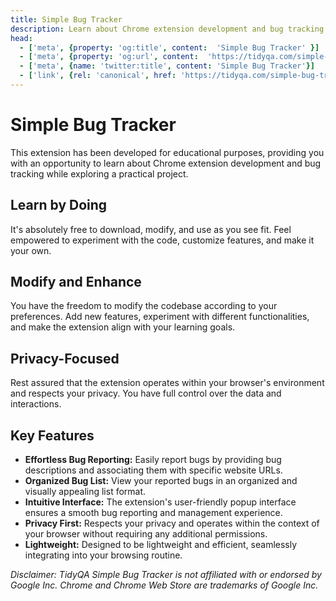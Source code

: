 ```yaml
---
title: Simple Bug Tracker
description: Learn about Chrome extension development and bug tracking while exploring a practical project.
head:
  - ['meta', {property: 'og:title', content:  'Simple Bug Tracker' }]
  - ['meta', {property: 'og:url', content:  'https://tidyqa.com/simple-bug-tracker/' }] 
  - ['meta', {name: 'twitter:title', content: 'Simple Bug Tracker'}]
  - ['link', {rel: 'canonical', href: 'https://tidyqa.com/simple-bug-tracker/'}]
---
```


# Simple Bug Tracker

This extension has been developed for educational purposes, providing you with an opportunity to learn about Chrome extension development and bug tracking while exploring a practical project.

## Learn by Doing

It's absolutely free to download, modify, and use as you see fit. Feel empowered to experiment with the code, customize features, and make it your own.

## Modify and Enhance

You have the freedom to modify the codebase according to your preferences. Add new features, experiment with different functionalities, and make the extension align with your learning goals.

## Privacy-Focused

Rest assured that the extension operates within your browser's environment and respects your privacy. You have full control over the data and interactions.

## Key Features

- **Effortless Bug Reporting:** Easily report bugs by providing bug descriptions and associating them with specific website URLs.
- **Organized Bug List:** View your reported bugs in an organized and visually appealing list format.
- **Intuitive Interface:** The extension's user-friendly popup interface ensures a smooth bug reporting and management experience.
- **Privacy First:** Respects your privacy and operates within the context of your browser without requiring any additional permissions.
- **Lightweight:** Designed to be lightweight and efficient, seamlessly integrating into your browsing routine.

_Disclaimer: TidyQA Simple Bug Tracker is not affiliated with or endorsed by Google Inc. Chrome and Chrome Web Store are trademarks of Google Inc._
